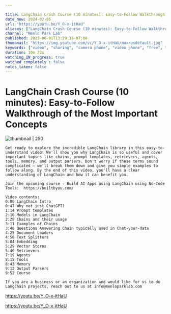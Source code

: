 ```yaml
---

title: LangChain Crash Course (10 minutes): Easy-to-Follow Walkthrough of the Most Important Concepts
date_now: 2024-02-05
url: "https://youtu.be/Y_O-x-itHaU"
aliases: ["LangChain Crash Course (10 minutes): Easy-to-Follow Walkthrough of the Most Important Concepts"]
channel: "Menlo Park Lab"
published: 2023-06-01T13:29:16-07:00
thumbnail: "https://img.youtube.com/vi/Y_O-x-itHaU/maxresdefault.jpg"
keywords: ["video", "sharing", "camera phone", "video phone", "free", "upload"]
duration: 10m 22s
watching_IN_progress: true
watched_completely : false
notes_taken: false
---
```



# LangChain Crash Course (10 minutes): Easy-to-Follow Walkthrough of the Most Important Concepts



![thumbnail | 250](https://img.youtube.com/vi/Y_O-x-itHaU/maxresdefault.jpg)



```
Get ready to explore the incredible LangChain library in this easy-to-understand video! We'll show you why LangChain is so useful and cover important topics like chains, prompt templates, retrievers, agents, tools, memory, and output parsers. Don't worry if these terms sound complicated – we'll break them down and give you simple examples to follow along. By the end of this video, you'll have a clear understanding of LangChain and how it can benefit you. 

Join the upcoming course - Build AI Apps using LangChain using No-Code Tools:  https://builtbyou.com/

Video contents:
0:00 LangChain Intro
0:47 Why not just ChatGPT?
1:14 Prompt templates
2:10 Models in LangChain
2:28 Chains and their usage
3:11 Examples of Chains
3:46 Questions Answering Chain typically used in Chat-your-data
4:25 Document Loaders
4:50 Text Splitters
5:04 Embedding
5:29 Vector Stores
5:46 Retrievers
7:19 Agents
8:15 Tools
8:43 Memory
9:12 Output Parsers
9:52 Course 

If you are a business or an organization and would like for us to do LangChain projects, reach out to us at info@menloparklab.com
```




https://youtu.be/Y_O-x-itHaU



https://youtu.be/Y_O-x-itHaU


